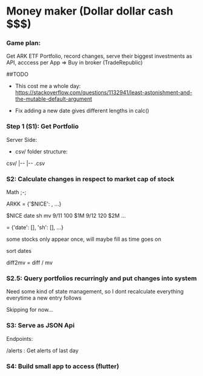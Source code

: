 # Money maker (Dollar dollar cash $$$)

### Game plan:

Get ARK ETF Portfolio, record changes, serve their biggest investments as API, acccess per App => Buy in broker (TradeRepublic)

##TODO

* This cost me a whole day: https://stackoverflow.com/questions/1132941/least-astonishment-and-the-mutable-default-argument

* Fix adding a new date gives different lengths in calc()


### Step 1 (S1): Get Portfolio

Server Side: 

* csv/ folder structure: 

csv/
  |-- <Etf-name>
      |-- <date>.csv

### S2: Calculate changes in respect to market cap of stock

Math ;-;

ARKK = {'$NICE': <df>, ...}

$NICE
date sh  mv
9/11 100 $1M 
9/12 120 $2M
...

<df> = {'date': [], 'sh': [], ...}

some stocks only appear once, will maybe fill as time goes on

sort dates 

diff2mv = diff / mv


### S2.5: Query portfolios recurringly and put changes into system

Need some kind of state management, so I dont recalculate everything everytime a new entry follows

Skipping for now...



### S3: Serve as JSON Api 

Endpoints: 

/alerts : Get alerts of last day



### S4: Build small app to access (flutter)

